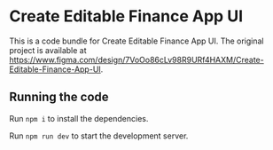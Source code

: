 
  # Create Editable Finance App UI

  This is a code bundle for Create Editable Finance App UI. The original project is available at https://www.figma.com/design/7VoOo86cLv98R9URf4HAXM/Create-Editable-Finance-App-UI.

  ## Running the code

  Run `npm i` to install the dependencies.

  Run `npm run dev` to start the development server.
  